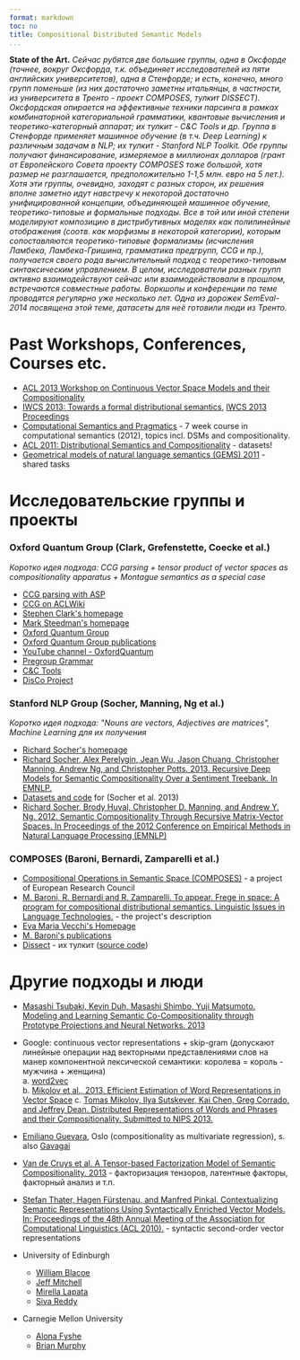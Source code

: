 ```yaml
---
format: markdown
toc: no
title: Compositional Distributed Semantic Models
...
```


**State of the Art.** *Сейчас рубятся две большие группы, одна в Оксфорде (точнее, вокруг Оксфорда, т.к. объединяет исследователей из пяти английских университетов), одна в Стенфорде; и есть, конечно, много групп поменьше (из них достаточно заметны итальянцы, в частности, из университета в Тренто - проект COMPOSES, тулкит DISSECT). Оксфордская опирается на эффективные техники парсинга в рамках комбинаторной категориальной грамматики, квантовые вычисления и теоретико-категорный аппарат; их тулкит - C&C Tools и др. Группа в Стенфорде применяет машинное обучение (в т.ч. Deep Learning) к различным задачам в NLP; их тулкит - Stanford NLP Toolkit. Обе группы получают финансирование, измеряемое в миллионах долларов (грант от Европейского Совета проекту COMPOSES тоже большой, хотя размер не разглашается, предположительно 1-1,5 млн. евро на 5 лет.). Хотя эти группы, очевидно, заходят с разных сторон, их решения вполне заметно идут навстречу к некоторой достаточно унифицированной концепции, объединяющей машинное обучение, теоретико-типовые и формальные подходы. Все в той или иной степени моделируют композицию в дистрибутивных моделях как полилинейные отображения (соотв. как морфизмы в некоторой категории), которым сопоставляются теоретико-типовые формализмы (исчисления Ламбека, Ламбека-Гришина, грамматика предгрупп, CCG и пр.), получается своего рода вычислительный подход с теоретико-типовым синтаксическим управлением. В целом, исследователи разных групп активно взаимодействуют сейчас или взаимодействовали в прошлом, встречаются совместные работы. Воркшопы и конференции по теме проводятся регулярно уже несколько лет. Одна из дорожек SemEval-2014 посвящена этой теме, датасеты для неё готовили люди из Тренто.*

# Past Workshops, Conferences, Courses etc.

 - [ACL 2013 Workshop on Continuous Vector Space Models and their Compositionality](https://sites.google.com/site/cvscworkshop/)
 - [IWCS 2013: Towards a formal distributional semantics](http://clic.cimec.unitn.it/roberto/IWCS-TFDS2013/‎), [IWCS 2013 Proceedings](http://aclweb.org/anthology/W/W13/W13-06.pdf)
 - [Computational Semantics and Pragmatics](http://staff.science.uva.nl/~raquel/teaching/cosp/cosp2012/) - 7 week course in computational semantics (2012), topics incl. DSMs and compositionality.
 - [ACL 2011: Distributional Semantics and Compositionality](http://disco2011.fzi.de/) - datasets!
 - [Geometrical models of natural language semantics (GEMS) 2011](https://sites.google.com/site/geometricalmodels/) - shared tasks

# Исследовательские группы и проекты

### Oxford Quantum Group (Clark, Grefenstette, Coecke et al.)

*Коротко идея подхода: CCG parsing + tensor product of vector spaces as compositionality apparatus + Montague semantics as a special case*
    
 - [CCG parsing with ASP](http://www.kr.tuwien.ac.at/staff/ps/aspccgtk/)  
 - [CCG on ACLWiki](http://aclweb.org/aclwiki/index.php?title=Combinatory_Categorial_Grammar)  
 - [Stephen Clark's homepage](https://sites.google.com/site/stephenclark609/)  
 - [Mark Steedman's homepage](http://homepages.inf.ed.ac.uk/steedman/home.html)  
 - [Oxford Quantum Group](http://www.cs.ox.ac.uk/activities/quantum/)  
 - [Oxford Quantum Group publications](http://www.cs.ox.ac.uk/activities/publications/date/quantum.html)
 - [YouTube channel - OxfordQuantum](http://www.youtube.com/channel/UC7qaZ5pg0l0cDKb1y4yhHRQ)
 - [Pregroup Grammar](http://en.wikipedia.org/wiki/Pregroup_grammar)  
 - [C&C Tools](http://svn.ask.it.usyd.edu.au/trac/candc/wiki/Documentation)  
 - [DisCo Project](https://sites.google.com/site/discoprojectuk/)

### Stanford NLP Group (Socher, Manning, Ng et al.)

*Коротко идея подхода: "Nouns are vectors, Adjectives are matrices", Machine Learning для их получения*

 - [Richard Socher's homepage](http://www.socher.org/index.php/Main/HomePage)
 - [Richard Socher, Alex Perelygin, Jean Wu, Jason Chuang, Christopher Manning, Andrew Ng, and Christopher Potts. 2013. Recursive Deep Models for Semantic Compositionality Over a Sentiment Treebank. In EMNLP.](http://nlp.stanford.edu/pubs/SocherEtAl_EMNLP2013.pdf) 
 - [Datasets and code](http://nlp.stanford.edu/sentiment/code.html) for (Socher et al. 2013)
 - [Richard Socher, Brody Huval, Christopher D. Manning, and Andrew Y. Ng. 2012. Semantic Compositionality Through Recursive Matrix-Vector Spaces. In Proceedings of the 2012 Conference on Empirical Methods in Natural Language Processing (EMNLP)](http://nlp.stanford.edu/pubs/SocherHuvalManningNg_EMNLP2012.pdf)

### COMPOSES (Baroni, Bernardi, Zamparelli et al.)

 - [Compositional Operations in Semantic Space (COMPOSES)](http://clic.cimec.unitn.it/composes/) - a project of European Research Council
 - [M. Baroni, R. Bernardi and R. Zamparelli. To appear. Frege in space: A program for compositional distributional semantics. Linguistic Issues in Language Technologies.](http://clic.cimec.unitn.it/composes/materials/frege-in-space.pdf) - the project's description
 - [Eva Maria Vecchi's Homepage](http://www.vecchi.com/eva/)
 - [M. Baroni's publications](http://clic.cimec.unitn.it/marco/research.html)
 - [Dissect](http://clic.cimec.unitn.it/composes/toolkit/) - их тулкит ([source code](https://github.com/composes-toolkit/dissect))


# Другие подходы и люди

 - [Masashi Tsubaki, Kevin Duh, Masashi Shimbo, Yuji Matsumoto. Modeling and Learning Semantic Co-Compositionality through Prototype Projections and Neural Networks. 2013](http://aclweb.org/anthology/D/D13/D13-1014.pdf)

 - Google: continuous vector representations + skip-gram (допускают линейные операции над векторными представлениями слов на манер компонентной лексической семантики: королева = король - мужчина + женщина)  
    a. [word2vec](https://code.google.com/p/word2vec/)   
    b. [Mikolov et al., 2013. Efficient Estimation of Word Representations in Vector Space](http://arxiv.org/pdf/1301.3781.pdf) 
    c. [Tomas Mikolov, Ilya Sutskever, Kai Chen, Greg Corrado, and Jeffrey Dean. Distributed Representations of Words and Phrases and their Compositionality. Submitted to NIPS 2013.](http://arxiv.org/pdf/1310.4546.pdf)  

 - [Emiliano Guevara](http://www.hf.uio.no/iln/english/people/aca/guevara/), Oslo (compositionality as multivariate regression), s. also [Gavagai](http://www.gavagai.se/)

 - [Van de Cruys et al. A Tensor-based Factorization Model of Semantic Compositionality. 2013](http://aclweb.org/anthology/N/N13/N13-1134.pdf) - факторизация тензоров, латентные факторы, факторный анализ и т.п. 

 - [Stefan Thater, Hagen Fürstenau, and Manfred Pinkal. Contextualizing Semantic Representations Using Syntactically Enriched Vector Models. In: Proceedings of the 48th Annual Meeting of the Association for Computational Linguistics (ACL 2010).](http://aclweb.org/anthology-new/P/P10/P10-1097.pdf) - syntactic second-order vector representations

 -  University of Edinburgh
    * [William Blacoe](http://homepages.inf.ed.ac.uk/s1066731/)
    * [Jeff Mitchell](http://www.linkedin.com/pub/jeff-mitchell/29/6b2/55a)
    * [Mirella Lapata](http://homepages.inf.ed.ac.uk/mlap/Papers/)
    * [Siva Reddy](http://sivareddy.in/)

 - Carnegie Mellon University 
    * [Alona Fyshe](http://www.cs.cmu.edu/~afyshe/)
    * [Brian Murphy](http://www.cs.cmu.edu/~bmurphy/)